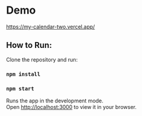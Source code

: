 # Demo
https://my-calendar-two.vercel.app/


## How to Run:

Clone the repository and run:
### `npm install`
### `npm start`

Runs the app in the development mode.\
Open [http://localhost:3000](http://localhost:3000) to view it in your browser.
